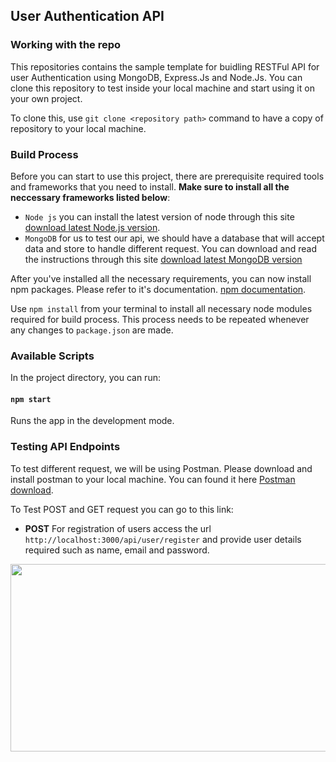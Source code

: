 ## User Authentication API 

### Working with the repo 
This repositories contains the sample template for buidling RESTFul API for user Authentication using MongoDB, Express.Js and Node.Js. You can clone this repository to test inside your local machine and start using it on your own project.

To clone this, use `git clone <repository path>` command to have a copy of repository to your local machine.

### Build Process
Before you can start to use this project, there are prerequisite required tools and frameworks that you need to install. **Make sure to install all the neccessary frameworks listed below**:

* `Node js` you can install the latest version of node through this site [download latest Node.js version](https://nodejs.org/en/download/).
* `MongoDB` for us to test our api, we should have a database that will accept data and store to handle different request. You can download and read the instructions through this site [download latest MongoDB version](https://docs.mongodb.com/manual/tutorial/install-mongodb-on-windows/) 

After you've installed all the necessary requirements, you can now install npm packages. Please refer to it's documentation. [npm documentation](https://docs.npmjs.com/downloading-and-installing-packages-locally).

Use `npm install` from your terminal to install all necessary node modules required for build process. This process needs to be repeated whenever any changes to `package.json` are made.

### Available Scripts

In the project directory, you can run:

#### `npm start`
Runs the app in the development mode. <br>

### Testing API Endpoints

To test different request, we will be using Postman. Please download and install postman to your local machine. You can found it here [Postman download](https://www.postman.com/).

To Test POST and GET request you can go to this link:
* **POST** For registration of users access the url `http://localhost:3000/api/user/register` and provide user details required such as name, email and password.
<img src="https://media.giphy.com/media/KBaoMGPlkAxQU5UWZb/giphy.gif" data-canonical-src="https://gyazo.com/eb5c5741b6a9a16c692170a41a49c858.png" width="800" height="300" />



 

